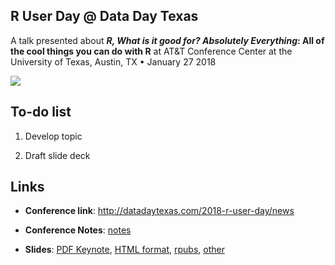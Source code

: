 ## R User Day @ Data Day Texas

A talk presented about **_R, What is it good for? Absolutely Everything_: All of the cool things you can do with R** at AT&T Conference Center at the University of Texas, Austin, TX • January 27 2018

![](https://upload.wikimedia.org/wikipedia/commons/thumb/a/a5/Austin_Evening.jpg/640px-Austin_Evening.jpg)


## To-do list

1. Develop topic

2. Draft slide deck


## Links

* **Conference link**: http://datadaytexas.com/2018-r-user-day/news

* **Conference Notes**: [notes](notes.md)

* **Slides**: [PDF Keynote](), [HTML format](https://htmlpreview.github.io/?), [rpubs](), [other]()

